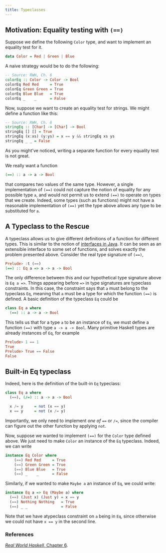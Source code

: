 ```yaml
---
title: Typeclasses
---
```


## Motivation: Equality testing with `(==)` 

Suppose we define the following `Color` type, and want to implement an equality test for it.

```haskell
data Color = Red | Green | Blue
```

A naive strategy would be to do the following:

```haskell
-- Source: RWH, Ch. 6
colorEq :: Color -> Color -> Bool
colorEq Red Red     = True
colorEq Green Green = True
colorEq Blue Blue   = True
colorEq _    _      = False
```

Now, suppose we want to create an equality test for strings.  We might define a function like this:

```haskell
-- Source: RWH, Ch. 6
stringEq :: [Char] -> [Char] -> Bool
stringEq [] [] = True
stringEq (x:xs) (y:ys) = x == y && stringEq xs ys
stringEq _ _ = False
```

As you might've noticed, writing a separate function for every equality test is not great.

We really want a function

```haskell
(==) :: a -> a -> Bool
```

that compares two values of the same type. However, a single implementation of
`(==)` could not capture the notion of equality for any possible type `a`, and
would not permit us to extend `(==)` to operate on types that we create. Indeed,
some types (such as functions) might not have a reasonable implementation of 
`(==)` yet the type above allows any type to be substituted for `a`.

## A Typeclass to the Rescue

A typeclass allows us to give different definitions of a function for different
types<label for="java-interfaces"
       class="margin-toggle sidenote-number"></label>.
<span class="sidenote">
This is similar to the notion of <a href="http://tutorials.jenkov.com/java/interfaces.html">interfaces in Java</a>.
</span>
It can be seen as an extensible interface to some set of functions, and solves
exactly the problem presented above. Consider the real type signature of `(==)`,

```haskell
Prelude> :t (==)
(==) :: Eq a => a -> a -> Bool
```

The only difference between this and our hypothetical type signature above is
`Eq a =>`. Things appearing before `=>` in type signatures are typeclass
constraints. In this case, the constraint says that `a` must belong to the
typeclass `Eq`, meaning that `a` must be a type for which the function `(==)` is
defined. A basic definition of the typeclass `Eq` could be 

```haskell
class Eq a where 
  (==) :: a -> a -> Bool
```

This tells us that for a type `a` to be an instance of `Eq`, we must define a
function `(==)` with type `a -> a -> Bool`. Many primitive Haskell types are already
instances of `Eq`, for example

```haskell
Prelude> 1 == 1
True
Prelude> True == False
False
```

## Built-in Eq typeclass

Indeed, here is the definition of the built-in `Eq` typeclass:

```haskell
class Eq a where
  (==), (/=) :: a -> a -> Bool

  x /= y     = not (x == y)
  x == y     = not (x /= y)
```

Importantly, we only need to implement _one of_ `==` or `/=`, since the compiler can figure out the other function by applying `not`.

Now, suppose we wanted to implement `(==)` for the `Color` type defined above.  We just need to make `Color` an instance of the `Eq` typeclass.  Indeed, we can write

```haskell
instance Eq Color where
    (==) Red Red     = True
    (==) Green Green = True
    (==) Blue Blue   = True
    (==) _    _      = False
```


Similarly, if we wanted to make `Maybe a` an instance of `Eq`, we could write:

```haskell
instance Eq a => Eq (Maybe a) where
  (==) (Just x) (Just y) = x == y
  (==) Nothing Nothing   = True
  (==) _ _               = False
```
Note that we have atypeclass constraint on `a` being in `Eq`, since otherwise we could not have `x == y` in the second line. 


### References

[_Real World Haskell_, Chapter 6](http://book.realworldhaskell.org/read/using-typeclasses.html).
